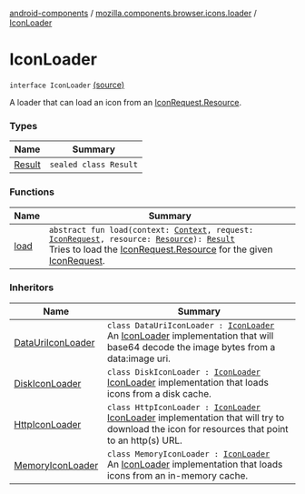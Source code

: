 [android-components](../../index.md) / [mozilla.components.browser.icons.loader](../index.md) / [IconLoader](./index.md)

# IconLoader

`interface IconLoader` [(source)](https://github.com/mozilla-mobile/android-components/blob/master/components/browser/icons/src/main/java/mozilla/components/browser/icons/loader/IconLoader.kt#L15)

A loader that can load an icon from an [IconRequest.Resource](../../mozilla.components.browser.icons/-icon-request/-resource/index.md).

### Types

| Name | Summary |
|---|---|
| [Result](-result/index.md) | `sealed class Result` |

### Functions

| Name | Summary |
|---|---|
| [load](load.md) | `abstract fun load(context: `[`Context`](https://developer.android.com/reference/android/content/Context.html)`, request: `[`IconRequest`](../../mozilla.components.browser.icons/-icon-request/index.md)`, resource: `[`Resource`](../../mozilla.components.browser.icons/-icon-request/-resource/index.md)`): `[`Result`](-result/index.md)<br>Tries to load the [IconRequest.Resource](../../mozilla.components.browser.icons/-icon-request/-resource/index.md) for the given [IconRequest](../../mozilla.components.browser.icons/-icon-request/index.md). |

### Inheritors

| Name | Summary |
|---|---|
| [DataUriIconLoader](../-data-uri-icon-loader/index.md) | `class DataUriIconLoader : `[`IconLoader`](./index.md)<br>An [IconLoader](./index.md) implementation that will base64 decode the image bytes from a data:image uri. |
| [DiskIconLoader](../-disk-icon-loader/index.md) | `class DiskIconLoader : `[`IconLoader`](./index.md)<br>[IconLoader](./index.md) implementation that loads icons from a disk cache. |
| [HttpIconLoader](../-http-icon-loader/index.md) | `class HttpIconLoader : `[`IconLoader`](./index.md)<br>[IconLoader](./index.md) implementation that will try to download the icon for resources that point to an http(s) URL. |
| [MemoryIconLoader](../-memory-icon-loader/index.md) | `class MemoryIconLoader : `[`IconLoader`](./index.md)<br>An [IconLoader](./index.md) implementation that loads icons from an in-memory cache. |
